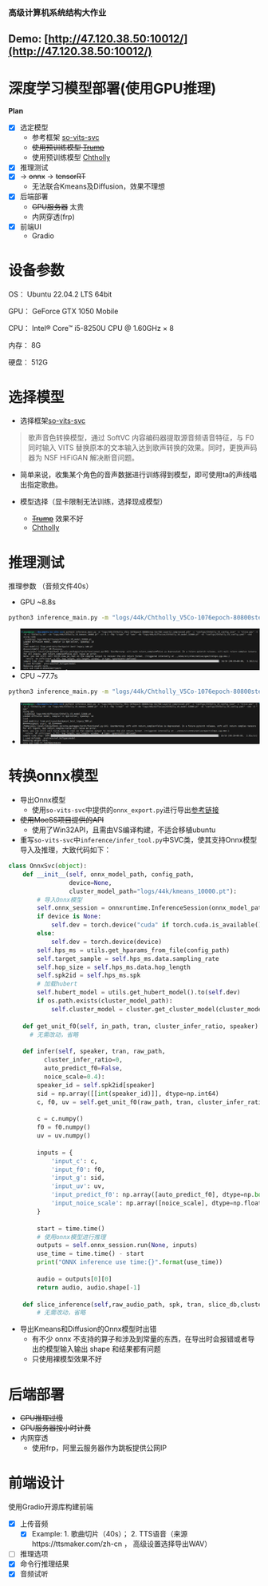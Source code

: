 ### 高级计算机系统结构大作业
## Demo: [http://47.120.38.50:10012/](http://47.120.38.50:10012/)
# 深度学习模型部署(使用GPU推理)
**Plan**
- [x] 选定模型 
  - 参考框架 [so-vits-svc](https://github.com/svc-develop-team/so-vits-svc/tree/4.1-Stable)
  - ~~使用预训练模型 [Trump](https://huggingface.co/Nardicality/so-vits-svc-4.0-models/tree/main/Trump18.5k)~~
  - 使用预训练模型 [Chtholly](https://huggingface.co/overload7015/So-Vits-SukaSuka-Chtholly)
- [x] 推理测试
- [x] -> ~~onnx~~ -> ~~tensorRT~~
  - 无法联合Kmeans及Diffusion，效果不理想
- [x] 后端部署
  - ~~GPU服务器~~ 太贵
  - 内网穿透(frp)
- [x] 前端UI
  - Gradio

# 设备参数
OS： Ubuntu 22.04.2 LTS 64bit

GPU： GeForce GTX 1050 Mobile

CPU： Intel® Core™ i5-8250U CPU @ 1.60GHz × 8

内存： 8G

硬盘： 512G


# 选择模型
- 选择框架[so-vits-svc](https://github.com/svc-develop-team/so-vits-svc/tree/4.1-Stable)
> 歌声音色转换模型，通过 SoftVC 内容编码器提取源音频语音特征，与 F0 同时输入 VITS 替换原本的文本输入达到歌声转换的效果。同时，更换声码器为 NSF HiFiGAN 解决断音问题。
- 简单来说，收集某个角色的音声数据进行训练得到模型，即可使用ta的声线唱出指定歌曲。

- 模型选择（显卡限制无法训练，选择现成模型）
  - ~~[Trump](https://huggingface.co/Nardicality/so-vits-svc-4.0-models/tree/main/Trump18.5k)~~ 效果不好
  - [Chtholly](https://huggingface.co/overload7015/So-Vits-SukaSuka-Chtholly)

# 推理测试
推理参数 （音频文件40s）
  - GPU ~8.8s
```bash
python3 inference_main.py -m "logs/44k/Chtholly_V5Co-1076epoch-80800step-Vec768-Layer12_compressed.pth" -c "configs/Chtholly_V5_config.json" -n "slice.wav" -t 0 -s "Chtholly_V5" -cm "logs/44k/Chtholly_V5_kmeans_10000.pt" -cr 0.1 -f0p "crepe" -wf "wav" -dm "logs/44k/diffusion/Chtholly_V5_model_52000.pt" -dc "configs/Chtholly_V5_config.yaml" -shd
```
  - ![GPU推理结果](/imgs/inference_gpu_result.png)
  - CPU ~77.7s
```bash
python3 inference_main.py -m "logs/44k/Chtholly_V5Co-1076epoch-80800step-Vec768-Layer12_compressed.pth" -c "configs/Chtholly_V5_config.json" -n "slice.wav" -t 0 -s "Chtholly_V5" -cm "logs/44k/Chtholly_V5_kmeans_10000.pt" -cr 0.1 -f0p "crepe" -wf "wav" -dm "logs/44k/diffusion/Chtholly_V5_model_52000.pt" -dc "configs/Chtholly_V5_config.yaml" -shd -d "cpu"
```
  - ![CPU推理结果](/imgs/inference_cpu_result.png)
  
# 转换onnx模型
- 导出Onnx模型
  - 使用`so-vits-svc`中提供的`onnx_export.py`进行导出[参考链接](https://github.com/svc-develop-team/so-vits-svc/blob/4.1-Stable/README_zh_CN.md#-onnx-%E5%AF%BC%E5%87%BA)
- ~~使用MoeSS项目提供的API~~ 
  - 使用了Win32API，且需由VS编译构建，不适合移植ubuntu
- 重写`so-vits-svc`中`inference/infer_tool.py`中SVC类，使其支持Onnx模型导入及推理，大致代码如下：
```python
class OnnxSvc(object):
    def __init__(self, onnx_model_path, config_path,
                 device=None,
                 cluster_model_path="logs/44k/kmeans_10000.pt"):
        # 导入Onnx模型
        self.onnx_session = onnxruntime.InferenceSession(onnx_model_path)
        if device is None:
            self.dev = torch.device("cuda" if torch.cuda.is_available() else "cpu")
        else:
            self.dev = torch.device(device)
        self.hps_ms = utils.get_hparams_from_file(config_path)
        self.target_sample = self.hps_ms.data.sampling_rate
        self.hop_size = self.hps_ms.data.hop_length
        self.spk2id = self.hps_ms.spk
        # 加载hubert
        self.hubert_model = utils.get_hubert_model().to(self.dev)
        if os.path.exists(cluster_model_path):
            self.cluster_model = cluster.get_cluster_model(cluster_model_path)

    def get_unit_f0(self, in_path, tran, cluster_infer_ratio, speaker):
      # 无需改动，省略

    def infer(self, speaker, tran, raw_path,
          cluster_infer_ratio=0,
          auto_predict_f0=False,
          noice_scale=0.4):
        speaker_id = self.spk2id[speaker]
        sid = np.array([[int(speaker_id)]], dtype=np.int64)
        c, f0, uv = self.get_unit_f0(raw_path, tran, cluster_infer_ratio, speaker)

        c = c.numpy()  
        f0 = f0.numpy()  
        uv = uv.numpy() 

        inputs = {
            'input_c': c,
            'input_f0': f0,
            'input_g': sid,
            'input_uv': uv,
            'input_predict_f0': np.array([auto_predict_f0], dtype=np.bool),
            'input_noice_scale': np.array([noice_scale], dtype=np.float32)
        }

        start = time.time()
        # 使用onnx模型进行推理
        outputs = self.onnx_session.run(None, inputs)
        use_time = time.time() - start
        print("ONNX inference use time:{}".format(use_time))

        audio = outputs[0][0]  
        return audio, audio.shape[-1]

    def slice_inference(self,raw_audio_path, spk, tran, slice_db,cluster_infer_ratio, auto_predict_f0,noice_scale, pad_seconds=0.5):
        # 无需改动，省略
```
- 导出Kmeans和Diffusion的Onnx模型时出错
  - 有不少 onnx 不支持的算子和涉及到常量的东西，在导出时会报错或者导出的模型输入输出 shape 和结果都有问题
  - 只使用裸模型效果不好

# 后端部署
- ~~CPU推理过慢~~
- ~~GPU服务器按小时计费~~
- 内网穿透
  - 使用frp，阿里云服务器作为跳板提供公网IP

# 前端设计
使用Gradio开源库构建前端
- [x] 上传音频
  - [x] Example: 1. 歌曲切片（40s）； 2. TTS语音（来源https://ttsmaker.com/zh-cn ， 高级设置选择导出WAV）
- [ ] 推理选项
- [x] 命令行推理结果
- [x] 音频试听